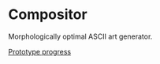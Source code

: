 Compositor
==========

Morphologically optimal ASCII art generator.

[Prototype progress](http://nbviewer.ipython.org/github/athuras/Compositor/blob/master/Prototype.ipynb)
